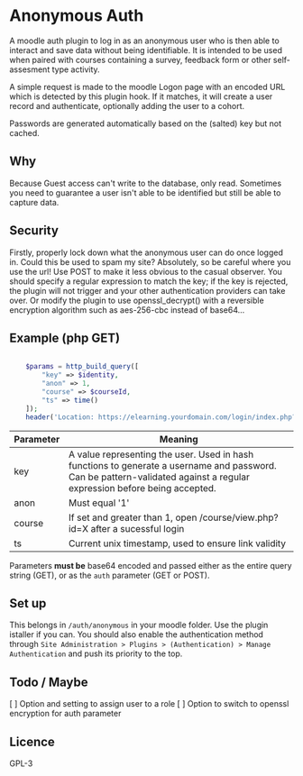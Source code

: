 # Anonymous Auth

A moodle auth plugin to log in as an anonymous user who is then able to interact and save data without being identifiable. It is intended to be used when paired with courses containing a survey, feedback form or other self-assesment type activity.

A simple request is made to the moodle Logon page with an encoded URL which is detected by this plugin hook. If it matches, it will create a user record and authenticate, optionally adding the user to a cohort.

Passwords are generated automatically based on the (salted) key but not cached.

## Why

Because Guest access can't write to the database, only read. Sometimes you need to guarantee a user isn't able to be identified but still be able to capture data.

## Security

Firstly, properly lock down what the anonymous user can do once logged in. Could this be used to spam my site? Absolutely, so be careful where you use the url! Use POST to make it less obvious to the casual observer. You should specify a regular expression to match the key; if the key is rejected, the plugin will not trigger and your other authentication providers can take over. Or modify the plugin to use openssl_decrypt() with a reversible encryption algorithm such as aes-256-cbc instead of base64...

## Example (php GET)

```php

    $params = http_build_query([
        "key" => $identity,
        "anon" => 1,
        "course" => $courseId,
        "ts" => time()
    ]);
    header('Location: https://elearning.yourdomain.com/login/index.php?auth=' . base64_encode($params));

```

| Parameter | Meaning |
| --- | --- |
| key      | A value representing the user. Used in hash functions to generate a username and password. Can be pattern-validated against a regular expression before being accepted. |
| anon     | Must equal '1' |
| course   | If set and greater than 1, open /course/view.php?id=X after a sucessful login |
| ts       | Current unix timestamp, used to ensure link validity |

Parameters **must be** base64 encoded and passed either as the entire query string (GET), or as the `auth` parameter (GET or POST).

## Set up

This belongs in `/auth/anonymous` in your moodle folder. Use the plugin istaller if you can. You should also enable the authentication method through `Site Administration > Plugins > (Authentication) > Manage Authentication` and push its priority to the top.

## Todo / Maybe

   [ ] Option and setting to assign user to a role
   [ ] Option to switch to openssl encryption for auth parameter

## Licence

GPL-3
